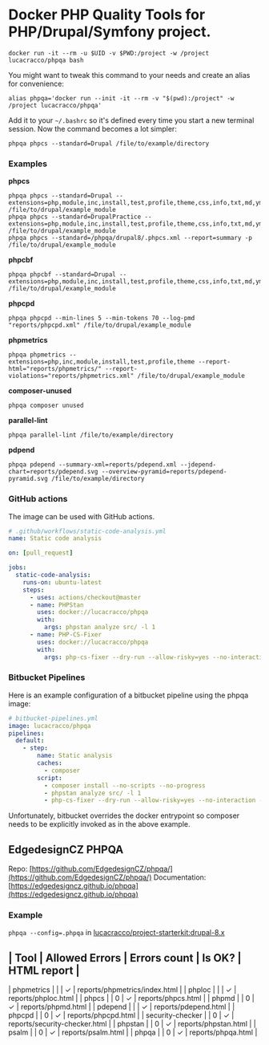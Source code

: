 # Docker PHP Quality Tools for PHP/Drupal/Symfony project.

```shell
docker run -it --rm -u $UID -v $PWD:/project -w /project lucacracco/phpqa bash
```

You might want to tweak this command to your needs and create an alias for convenience:

```shell
alias phpqa='docker run --init -it --rm -v "$(pwd):/project" -w /project lucacracco/phpqa'
```

Add it to your `~/.bashrc` so it's defined every time you start a new terminal session.
Now the command becomes a lot simpler:

```shell
phpqa phpcs --standard=Drupal /file/to/example/directory
```

### Examples

**phpcs**
```shell
phpqa phpcs --standard=Drupal --extensions=php,module,inc,install,test,profile,theme,css,info,txt,md,yml /file/to/drupal/example_module
phpqa phpcs --standard=DrupalPractice --extensions=php,module,inc,install,test,profile,theme,css,info,txt,md,yml /file/to/drupal/example_module
phpqa phpcs --standard=/phpqa/drupal8/.phpcs.xml --report=summary -p /file/to/drupal/example_module
```

**phpcbf**
```shell    
phpqa phpcbf --standard=Drupal --extensions=php,module,inc,install,test,profile,theme,css,info,txt,md,yml /file/to/drupal/example_module
```

**phpcpd**
```shell    
phpqa phpcpd --min-lines 5 --min-tokens 70 --log-pmd "reports/phpcpd.xml" /file/to/drupal/example_module
```

**phpmetrics**
```shell
phpqa phpmetrics --extensions=php,inc,module,install,test,profile,theme --report-html="reports/phpmetrics/" --report-violations="reports/phpmetrics.xml" /file/to/drupal/example_module
```

**composer-unused**
```shell
phpqa composer unused
````

**parallel-lint**
```shell
phpqa parallel-lint /file/to/example/directory
````

**pdpend**
```shell
phpqa pdepend --summary-xml=reports/pdepend.xml --jdepend-chart=reports/pdepend.svg --overview-pyramid=reports/pdepend-pyramid.svg /file/to/example/directory
```

### GitHub actions

The image can be used with GitHub actions.

```yaml
# .github/workflows/static-code-analysis.yml
name: Static code analysis

on: [pull_request]

jobs:
  static-code-analysis:
    runs-on: ubuntu-latest
    steps:
      - uses: actions/checkout@master
      - name: PHPStan
        uses: docker://lucacracco/phpqa
        with:
          args: phpstan analyze src/ -l 1
      - name: PHP-CS-Fixer
        uses: docker://lucacracco/phpqa
        with:
          args: php-cs-fixer --dry-run --allow-risky=yes --no-interaction --ansi fix
```

### Bitbucket Pipelines

Here is an example configuration of a bitbucket pipeline using the phpqa image:

```yaml
# bitbucket-pipelines.yml
image: lucacracco/phpqa
pipelines:
  default:
    - step:
        name: Static analysis
        caches:
          - composer
        script:
          - composer install --no-scripts --no-progress
          - phpstan analyze src/ -l 1
          - php-cs-fixer --dry-run --allow-risky=yes --no-interaction --ansi fix
```

Unfortunately, bitbucket overrides the docker entrypoint so composer needs to be
explicitly invoked as in the above example.


## EdgedesignCZ PHPQA

Repo: [https://github.com/EdgedesignCZ/phpqa/](https://github.com/EdgedesignCZ/phpqa/)
Documentation: [https://edgedesigncz.github.io/phpqa](https://edgedesigncz.github.io/phpqa)

### Example

`phpqa --config=.phpqa` in [lucacracco/project-starterkit:drupal-8.x](https://github.com/lucacracco/project-starterkit)

| Tool             | Allowed Errors | Errors count | Is OK? | HTML report                   |
---------------------------------------------------------------------------------------------
| phpmetrics       |                |              | ✓      | reports/phpmetrics/index.html |
| phploc           |                |              | ✓      | reports/phploc.html           |
| phpcs            |                | 0            | ✓      | reports/phpcs.html            |
| phpmd            |                | 0            | ✓      | reports/phpmd.html            |
| pdepend          |                |              | ✓      | reports/pdepend.html          |
| phpcpd           |                | 0            | ✓      | reports/phpcpd.html           |
| security-checker |                | 0            | ✓      | reports/security-checker.html |
| phpstan          |                | 0            | ✓      | reports/phpstan.html          |
| psalm            |                | 0            | ✓      | reports/psalm.html            |
| phpqa            |                | 0            | ✓      | reports/phpqa.html            |
